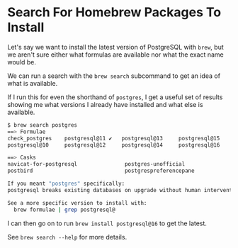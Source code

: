 # Search For Homebrew Packages To Install

Let's say we want to install the latest version of PostgreSQL with `brew`, but
we aren't sure either what formulas are available nor what the exact name would
be.

We can run a search with the `brew search` subcommand to get an idea of what is
available.

If I run this for even the shorthand of `postgres`, I get a useful set of
results showing me what versions I already have installed and what else is
available.

```bash
$ brew search postgres
==> Formulae
check_postgres    postgresql@11 ✔   postgresql@13     postgresql@15     postgrest         postgis
postgresql@10     postgresql@12     postgresql@14     postgresql@16     qt-postgresql

==> Casks
navicat-for-postgresql               postgres-unofficial                  sqlpro-for-postgres
postbird                             postgrespreferencepane

If you meant "postgres" specifically:
postgresql breaks existing databases on upgrade without human intervention.

See a more specific version to install with:
  brew formulae | grep postgresql@
```

I can then go on to run `brew install postgresql@16` to get the latest.

See `brew search --help` for more details.
